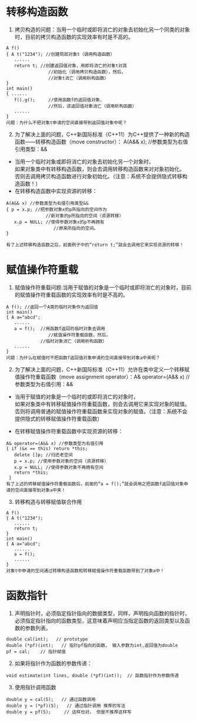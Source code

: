 # 转移构造函数
1. 拷贝构造的问题：当用一个临时或即将消亡的对象去初始化另一个同类的对象时，目前的拷贝构造函数的实现效率有时是不高的。
```
A f()
{ A t("1234"); //创建局部对象t（调用构造函数）
   ......
   return t; //创建返回值对象，用即将消亡的对象t对其
                //初始化（调用拷贝构造函数），然后，
                //对象t消亡（调用析构函数）
}
int main()
{ ......
   f().g(); 	//使用函数f的返回值对象，
                //然后，该返回值对象消亡（调用析构函数）
   ......
}
问题：为什么不把对象t申请的空间直接带到返回值对象中呢？
```
2. 为了解决上面的问题，C++新国际标准（C++11）为C++提供了一种新的构造函数――转移构造函数（move constructor）： A(A&& x); //参数类型为右值引用类型：&&

* 当用一个临时对象或即将消亡的对象去初始化另一个对象时，  
如果对象类中有转移构造函数，则会去调用转移构造函数来对对象初始化。  
否则去调用拷贝构造函数进行对象初始化。（注意：系统不会提供隐式转移构造函数！）  
* 在转移构造函数中实现资源的转移：
```
A(A&& x) //参数类型为右值引用类型&&
{ p = x.p; //把参数对象x的p所指向的空间作为
               //新对象的p所指向的空间（资源转移）
   x.p = NULL; //使得参数对象x的p不再拥有
		          //原来所指向的空间。
}
```
```
有了上述转移构造函数之后，前面例子中的“return t;”就会去调用它来实现资源的转移！
```
# 赋值操作符重载
1. 赋值操作符重载问题:当用于赋值的对象是一个临时或即将消亡的对象时，目前的赋值操作符重载函数的实现效率有时是不高的。
```
A f(); //返回一个A类的临时对象作为返回值
int main()
{ A a="abcd";
   ......
   a = f();  //用函数f返回的临时对象去调用
                //赋值操作符重载函数，然后，
	         //临时对象消亡（调用析构函数）
   ......
}
问题：为什么在赋值时不把函数f返回值对象申请的空间直接带到对象a中来呢？
```
2. 为了解决上面的问题，C++新国际标准（C++11）允许在类中定义一个转移赋值操作符重载函数（move assignment operator）：A& operator=(A&& x) //参数类型为右值引用：&&
* 当用于赋值的对象是一个临时的或即将消亡的对象时，  
如果对象类中有转移赋值操作符重载函数，则会去调用它来实现对象的赋值。  
否则将调用普通的赋值操作符重载函数来实现对象的赋值。（注意：系统不会提供隐式的转移赋值操作符重载函数）  

* 在转移赋值操作符重载函数中实现资源的转移：
```
A& operator=(A&& x) //参数类型为右值引用
{ if (&x == this) return *this;
   delete []p; //归还老空间
   p = x.p; //使用参数对象的空间（资源转移）
   x.p = NULL; //使得参数对象不再拥有空间
   return *this; 
 }
有了上述的转移赋值操作符重载函数后，前面的“a = f();”就会调用之把函数f返回值对象申请的空间直接带到对象a中来！
```
3. 转移构造与转移赋值联合作用
```
A f()
{ A t("1234");
   ......
   return t;                 
}
int main()
{ A a="abcd";
   ......
   a = f(); 	
   ......
}
对象t中申请的空间通过转移构造函数和转移赋值操作符重载函数带到了对象a中！
```
# 函数指针
1. 声明指针时，必须指定指针指向的数据类型，同样，声明指向函数的指针时，必须指定指针指向的函数类型，这意味着声明应当指定函数的返回类型以及函数的参数列表。
```
double cal(int);   // prototype
double (*pf)(int);   // 指针pf指向的函数， 输入参数为int,返回值为double 
pf = cal;    // 指针赋值
```
2. 如果将指针作为函数的参数传递：
```
void estimate(int lines, double (*pf)(int));  // 函数指针作为参数传递 
```
3. 使用指针调用函数
```
double y = cal(5);   // 通过函数调用
double y = (*pf)(5);   // 通过指针调用 推荐的写法 
double y = pf(5);     // 这样也对， 但是不推荐这样写
```
